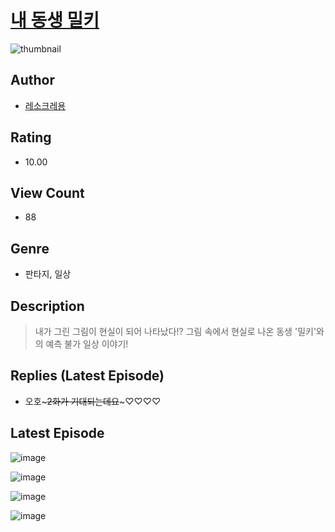 # [내 동생 밀키](https://comic.naver.com/bestChallenge/list?titleId=810323)
![thumbnail](https://image-comic.pstatic.net/user_contents_data/challenge_comic/2023/05/23/357379/upload_7220175333548974902_480x623.jpeg)

## Author
- [레소크레용](https://comic.naver.com/artistTitle?id=357379)

## Rating
- 10.00

## View Count
- 88

## Genre
- 판타지, 일상

## Description
> 내가 그린 그림이 현실이 되어 나타났다!? 그림 속에서 현실로 나온 동생 '밀키'와의 예측 불가 일상 이야기!

## Replies (Latest Episode)
- 오호~~~2화가 기대되는데요~~~♡♡♡♡

## Latest Episode
![image](https://image-comic.pstatic.net/user_contents_data/challenge_comic/2023/05/23/357379/upload_7306582658101896245.jpeg)

![image](https://image-comic.pstatic.net/user_contents_data/challenge_comic/2023/05/23/357379/upload_7161113972017804899.jpeg)

![image](https://image-comic.pstatic.net/user_contents_data/challenge_comic/2023/05/23/357379/upload_3761177908768683063.jpeg)

![image](https://image-comic.pstatic.net/user_contents_data/challenge_comic/2023/05/23/357379/upload_3919929593736683876.jpeg)

